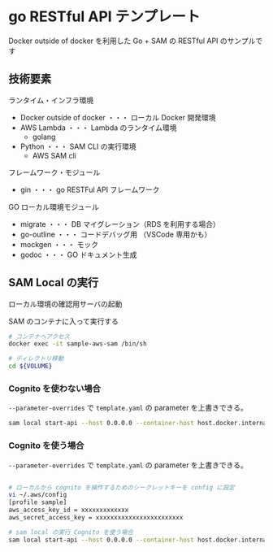 # go RESTful API テンプレート

Docker outside of docker を利用した Go + SAM の RESTful API のサンプルです

## 技術要素

ランタイム・インフラ環境

-   Docker outside of docker ・・・ ローカル Docker 開発環境
-   AWS Lambda ・・・ Lambda のランタイム環境
    -   golang
-   Python ・・・ SAM CLI の実行環境
    -   AWS SAM cli

フレームワーク・モジュール

-   gin ・・・ go RESTFul API フレームワーク

GO ローカル環境モジュール

-   migrate ・・・ DB マイグレーション（RDS を利用する場合）
-   go-outline ・・・ コードデバッグ用 （VSCode 専用かも）
-   mockgen ・・・ モック
-   godoc ・・・ GO ドキュメント生成

## SAM Local の実行

ローカル環境の確認用サーバの起動

SAM のコンテナに入って実行する

```sh
# コンテナへアクセス
docker exec -it sample-aws-sam /bin/sh

# ディレクトリ移動
cd ${VOLUME}

```

### Cognito を使わない場合

`--parameter-overrides` で `template.yaml` の parameter を上書きできる。

```sh
sam local start-api --host 0.0.0.0 --container-host host.docker.internal --debug --docker-volume-basedir $PWD --docker-network sample-network --parameter-overrides ParameterKey=AllowOrigin,ParameterValue="*"
```

### Cognito を使う場合

`--parameter-overrides` で `template.yaml` の parameter を上書きできる。

```sh

# ローカルから cognito を操作するためのシークレットキーを config に設定
vi ~/.aws/config
[profile sample]
aws_access_key_id = xxxxxxxxxxxxx
aws_secret_access_key = xxxxxxxxxxxxxxxxxxxxxxxx

# sam local の実行 Cognito を使う場合
sam local start-api --host 0.0.0.0 --container-host host.docker.internal --debug --docker-volume-basedir $PWD --docker-network sample-network  --profile sample --parameter-overrides ParameterKey=AllowOrigin,ParameterValue="*"
```
